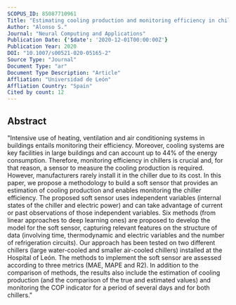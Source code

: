 ```yaml
---
SCOPUS_ID: 85087710961
Title: "Estimating cooling production and monitoring efficiency in chillers using a soft sensor"
Author: "Alonso S."
Journal: "Neural Computing and Applications"
Publication Date: {'$date': '2020-12-01T00:00:00Z'}
Publication Year: 2020
DOI: "10.1007/s00521-020-05165-2"
Source Type: "Journal"
Document Type: "ar"
Document Type Description: "Article"
Affliation: "Universidad de León"
Affliation Country: "Spain"
Cited by count: 12
---
```


## Abstract
"Intensive use of heating, ventilation and air conditioning systems in buildings entails monitoring their efficiency. Moreover, cooling systems are key facilities in large buildings and can account up to 44% of the energy consumption. Therefore, monitoring efficiency in chillers is crucial and, for that reason, a sensor to measure the cooling production is required. However, manufacturers rarely install it in the chiller due to its cost. In this paper, we propose a methodology to build a soft sensor that provides an estimation of cooling production and enables monitoring the chiller efficiency. The proposed soft sensor uses independent variables (internal states of the chiller and electric power) and can take advantage of current or past observations of those independent variables. Six methods (from linear approaches to deep learning ones) are proposed to develop the model for the soft sensor, capturing relevant features on the structure of data (involving time, thermodynamic and electric variables and the number of refrigeration circuits). Our approach has been tested on two different chillers (large water-cooled and smaller air-cooled chillers) installed at the Hospital of León. The methods to implement the soft sensor are assessed according to three metrics (MAE, MAPE and R2). In addition to the comparison of methods, the results also include the estimation of cooling production (and the comparison of the true and estimated values) and monitoring the COP indicator for a period of several days and for both chillers."
